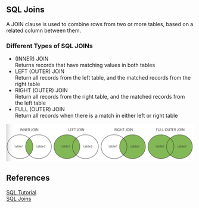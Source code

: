 ## SQL Joins
A JOIN clause is used to combine rows from two or more tables, based on a related column between them.

### Different Types of SQL JOINs
* (INNER) JOIN<br/>
Returns records that have matching values in both tables<br/>
* LEFT (OUTER) JOIN<br/>
Return all records from the left table, and the matched records from the right table<br/>
* RIGHT (OUTER) JOIN<br/>
Return all records from the right table, and the matched records from the left table<br/>
* FULL (OUTER) JOIN<br/>
Return all records when there is a match in either left or right table <br/>

![SQL_joins](../images/2018/SQL_joins.png)



## References
[SQL Tutorial](https://www.w3schools.com/sql/default.asp)<br/>
[SQL Joins](https://www.w3schools.com/sql/sql_join.asp)<br/>
